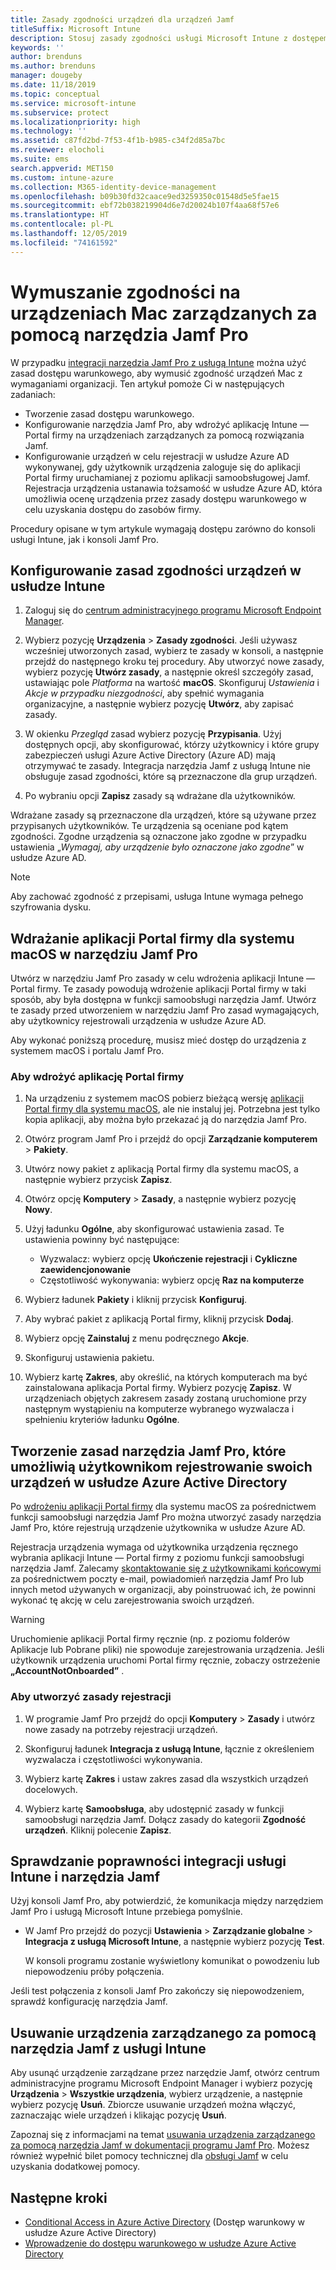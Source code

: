 ```yaml
---
title: Zasady zgodności urządzeń dla urządzeń Jamf
titleSuffix: Microsoft Intune
description: Stosuj zasady zgodności usługi Microsoft Intune z dostępem warunkowym usługi Azure Active Directory, aby pomóc zabezpieczać urządzenia zarządzane przez narzędzie Jamf.
keywords: ''
author: brenduns
ms.author: brenduns
manager: dougeby
ms.date: 11/18/2019
ms.topic: conceptual
ms.service: microsoft-intune
ms.subservice: protect
ms.localizationpriority: high
ms.technology: ''
ms.assetid: c87fd2bd-7f53-4f1b-b985-c34f2d85a7bc
ms.reviewer: elocholi
ms.suite: ems
search.appverid: MET150
ms.custom: intune-azure
ms.collection: M365-identity-device-management
ms.openlocfilehash: b09b30fd32caace9ed3259350c01548d5e5fae15
ms.sourcegitcommit: ebf72b038219904d6e7d20024b107f4aa68f57e6
ms.translationtype: HT
ms.contentlocale: pl-PL
ms.lasthandoff: 12/05/2019
ms.locfileid: "74161592"
---
```

# <a name="enforce-compliance-on-macs-managed-with-jamf-pro"></a>Wymuszanie zgodności na urządzeniach Mac zarządzanych za pomocą narzędzia Jamf Pro

W przypadku [integracji narzędzia Jamf Pro z usługą Intune](conditional-access-integrate-jamf.md) można użyć zasad dostępu warunkowego, aby wymusić zgodność urządzeń Mac z wymaganiami organizacji.  Ten artykuł pomoże Ci w następujących zadaniach:  

- Tworzenie zasad dostępu warunkowego.
- Konfigurowanie narzędzia Jamf Pro, aby wdrożyć aplikację Intune — Portal firmy na urządzeniach zarządzanych za pomocą rozwiązania Jamf.
- Konfigurowanie urządzeń w celu rejestracji w usłudze Azure AD wykonywanej, gdy użytkownik urządzenia zaloguje się do aplikacji Portal firmy uruchamianej z poziomu aplikacji samoobsługowej Jamf. Rejestracja urządzenia ustanawia tożsamość w usłudze Azure AD, która umożliwia ocenę urządzenia przez zasady dostępu warunkowego w celu uzyskania dostępu do zasobów firmy.  
 
Procedury opisane w tym artykule wymagają dostępu zarówno do konsoli usługi Intune, jak i konsoli Jamf Pro.

## <a name="set-up-device-compliance-policies-in-intune"></a>Konfigurowanie zasad zgodności urządzeń w usłudze Intune

1. Zaloguj się do [centrum administracyjnego programu Microsoft Endpoint Manager](https://go.microsoft.com/fwlink/?linkid=2109431).

2. Wybierz pozycję **Urządzenia** > **Zasady zgodności**. Jeśli używasz wcześniej utworzonych zasad, wybierz te zasady w konsoli, a następnie przejdź do następnego kroku tej procedury. Aby utworzyć nowe zasady, wybierz pozycję **Utwórz zasady**, a następnie określ szczegóły zasad, ustawiając pole *Platforma* na wartość **macOS**. Skonfiguruj *Ustawienia* i *Akcje w przypadku niezgodności*, aby spełnić wymagania organizacyjne, a następnie wybierz pozycję **Utwórz**, aby zapisać zasady.

3. W okienku *Przegląd* zasad wybierz pozycję **Przypisania**. Użyj dostępnych opcji, aby skonfigurować, którzy użytkownicy i które grupy zabezpieczeń usługi Azure Active Directory (Azure AD) mają otrzymywać te zasady. Integracja narzędzia Jamf z usługą Intune nie obsługuje zasad zgodności, które są przeznaczone dla grup urządzeń.

4. Po wybraniu opcji **Zapisz** zasady są wdrażane dla użytkowników.  

Wdrażane zasady są przeznaczone dla urządzeń, które są używane przez przypisanych użytkowników. Te urządzenia są oceniane pod kątem zgodności. Zgodne urządzenia są oznaczone jako zgodne w przypadku ustawienia „*Wymagaj, aby urządzenie było oznaczone jako zgodne*” w usłudze Azure AD.  

> [!NOTE]
> Aby zachować zgodność z przepisami, usługa Intune wymaga pełnego szyfrowania dysku.

## <a name="deploy-the-company-portal-app-for-macos-in-jamf-pro"></a>Wdrażanie aplikacji Portal firmy dla systemu macOS w narzędziu Jamf Pro

Utwórz w narzędziu Jamf Pro zasady w celu wdrożenia aplikacji Intune — Portal firmy. Te zasady powodują wdrożenie aplikacji Portal firmy w taki sposób, aby była dostępna w funkcji samoobsługi narzędzia Jamf. Utwórz te zasady przed utworzeniem w narzędziu Jamf Pro zasad wymagających, aby użytkownicy rejestrowali urządzenia w usłudze Azure AD.  

Aby wykonać poniższą procedurę, musisz mieć dostęp do urządzenia z systemem macOS i portalu Jamf Pro. 

### <a name="to-deploy-the-company-portal-app"></a>Aby wdrożyć aplikację Portal firmy  

1. Na urządzeniu z systemem macOS pobierz bieżącą wersję [aplikacji Portal firmy dla systemu macOS](https://go.microsoft.com/fwlink/?linkid=862280), ale nie instaluj jej. Potrzebna jest tylko kopia aplikacji, aby można było przekazać ją do narzędzia Jamf Pro.  

2. Otwórz program Jamf Pro i przejdź do opcji **Zarządzanie komputerem** > **Pakiety**.

3. Utwórz nowy pakiet z aplikacją Portal firmy dla systemu macOS, a następnie wybierz przycisk **Zapisz**.

4. Otwórz opcję **Komputery** > **Zasady**, a następnie wybierz pozycję **Nowy**.

5. Użyj ładunku **Ogólne**, aby skonfigurować ustawienia zasad. Te ustawienia powinny być następujące:
   - Wyzwalacz: wybierz opcję **Ukończenie rejestracji** i **Cykliczne zaewidencjonowanie**
   - Częstotliwość wykonywania: wybierz opcję **Raz na komputerze**

6. Wybierz ładunek **Pakiety** i kliknij przycisk **Konfiguruj**.

7. Aby wybrać pakiet z aplikacją Portal firmy, kliknij przycisk **Dodaj**.

8. Wybierz opcję **Zainstaluj** z menu podręcznego **Akcje**.
9. Skonfiguruj ustawienia pakietu.

10. Wybierz kartę **Zakres**, aby określić, na których komputerach ma być zainstalowana aplikacja Portal firmy. Wybierz pozycję **Zapisz**. W urządzeniach objętych zakresem zasady zostaną uruchomione przy następnym wystąpieniu na komputerze wybranego wyzwalacza i spełnieniu kryteriów ładunku **Ogólne**.

## <a name="create-a-policy-in-jamf-pro-to-have-users-register-their-devices-with-azure-active-directory"></a>Tworzenie zasad narzędzia Jamf Pro, które umożliwią użytkownikom rejestrowanie swoich urządzeń w usłudze Azure Active Directory  

Po [wdrożeniu aplikacji Portal firmy](conditional-access-assign-jamf.md#deploy-the-company-portal-app-for-macos-in-jamf-pro) dla systemu macOS za pośrednictwem funkcji samoobsługi narzędzia Jamf Pro można utworzyć zasady narzędzia Jamf Pro, które rejestrują urządzenie użytkownika w usłudze Azure AD. 

Rejestracja urządzenia wymaga od użytkownika urządzenia ręcznego wybrania aplikacji Intune — Portal firmy z poziomu funkcji samoobsługi narzędzia Jamf. Zalecamy [skontaktowanie się z użytkownikami końcowymi](../fundamentals/end-user-educate.md) za pośrednictwem poczty e-mail, powiadomień narzędzia Jamf Pro lub innych metod używanych w organizacji, aby poinstruować ich, że powinni wykonać tę akcję w celu zarejestrowania swoich urządzeń. 

> [!WARNING]
> Uruchomienie aplikacji Portal firmy ręcznie (np. z poziomu folderów Aplikacje lub Pobrane pliki) nie spowoduje zarejestrowania urządzenia. Jeśli użytkownik urządzenia uruchomi Portal firmy ręcznie, zobaczy ostrzeżenie **„AccountNotOnboarded”** .

### <a name="to-create-the-registration-policy"></a>Aby utworzyć zasady rejestracji  

1. W programie Jamf Pro przejdź do opcji **Komputery** > **Zasady** i utwórz nowe zasady na potrzeby rejestracji urządzeń.

2. Skonfiguruj ładunek **Integracja z usługą Intune**, łącznie z określeniem wyzwalacza i częstotliwości wykonywania.

3. Wybierz kartę **Zakres** i ustaw zakres zasad dla wszystkich urządzeń docelowych.

4. Wybierz kartę **Samoobsługa**, aby udostępnić zasady w funkcji samoobsługi narzędzia Jamf. Dołącz zasady do kategorii **Zgodność urządzeń**. Kliknij polecenie **Zapisz**.

## <a name="validate-intune-and-jamf-integration"></a>Sprawdzanie poprawności integracji usługi Intune i narzędzia Jamf  

Użyj konsoli Jamf Pro, aby potwierdzić, że komunikacja między narzędziem Jamf Pro i usługą Microsoft Intune przebiega pomyślnie. 

- W Jamf Pro przejdź do pozycji **Ustawienia** > **Zarządzanie globalne** > **Integracja z usługą Microsoft Intune**, a następnie wybierz pozycję **Test**.

    W konsoli programu zostanie wyświetlony komunikat o powodzeniu lub niepowodzeniu próby połączenia.  

Jeśli test połączenia z konsoli Jamf Pro zakończy się niepowodzeniem, sprawdź konfigurację narzędzia Jamf. 


## <a name="removing-a-jamf-managed-device-from-intune"></a>Usuwanie urządzenia zarządzanego za pomocą narzędzia Jamf z usługi Intune

Aby usunąć urządzenie zarządzane przez narzędzie Jamf, otwórz centrum administracyjne programu Microsoft Endpoint Manager i wybierz pozycję **Urządzenia** > **Wszystkie urządzenia**, wybierz urządzenie, a następnie wybierz pozycję **Usuń**.  Zbiorcze usuwanie urządzeń można włączyć, zaznaczając wiele urządzeń i klikając pozycję **Usuń**.

Zapoznaj się z informacjami na temat [usuwania urządzenia zarządzanego za pomocą narzędzia Jamf w dokumentacji programu Jamf Pro](https://www.jamf.com/jamf-nation/articles/80/unmanaging-computers-while-preserving-their-inventory-information). Możesz również wypełnić bilet pomocy technicznej dla [obsługi Jamf](https://www.jamf.com/support/) w celu uzyskania dodatkowej pomocy. 

## <a name="next-steps"></a>Następne kroki

- [Conditional Access in Azure Active Directory](https://docs.microsoft.com/azure/active-directory/active-directory-conditional-access-azure-portal) (Dostęp warunkowy w usłudze Azure Active Directory)
- [Wprowadzenie do dostępu warunkowego w usłudze Azure Active Directory](https://docs.microsoft.com/azure/active-directory/active-directory-conditional-access-azure-portal-get-started)

